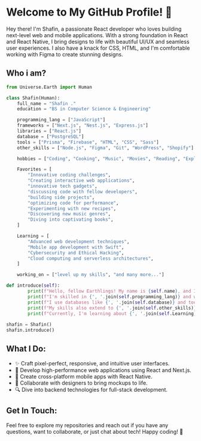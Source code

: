 # Welcome to My GitHub Profile! 👋

Hey there! I'm Shafin, a passionate React developer who loves building next-level web and mobile applications. With a strong foundation in React and React Native, I bring designs to life with beautiful UI/UX and seamless user experiences. I also have a knack for CSS, HTML, and I'm comfortable working with Figma to create stunning designs.

<!---
## Technologies I Work With:

- **Frontend**: React, Next.js, React Native, HTML, CSS, Figma
- **Backend**: Express.js, Nest.js
- **Databases**: PostgreSQL, Prisma
--->

## Who i am?
```py
from Universe.Earth import Human

class Shafin(Human):
    full_name = "Shafin ."
    education = "BS in Computer Science & Engineering"

    programming_lang = ["JavaScript"]
    frameworks = ["Next.js", "Nest.js", "Express.js"]
    libraries = ["React.js"]
    database = ["PostgreSQL"]
    tools = ["Prisma", "Firebase", "HTML", "CSS", "Sass"]
    other_skills = ["Node.js", "Figma", "Git", "WordPress", "Shopify"]

    hobbies = ["Coding", "Cooking", "Music", "Movies", "Reading", "Exploring new technologies", "contributing to open-source projects", "learning new programming languages"]

    Favorites = [
        "Innovative coding challenges",
        "Creating interactive web applications",
        "innovative tech gadgets",
        "discussing code with fellow developers",
        "building side projects",
        "optimizing code for performance",
        "Experimenting with new recipes",
        "Discovering new music genres",
        "Diving into captivating books",
    ]

    Learning = [
        "Advanced web development techniques",
        "Mobile app development with Swift",
        "Cybersecurity and Ethical Hacking",
        "Cloud computing and serverless architectures",
    ]

    working_on = ["level up my skills", "and many more..."]

def introduce(self):
        print(f"Hello, fellow Earthlings! My name is {self.name}, and I'm a software engineer.")
        print(f"I'm skilled in {', '.join(self.programming_lang)} and work with frameworks like {', '.join(self.frameworks)} and libraries such as {', '.join(self.libraries)}.")
        print(f"I use databases like {', '.join(self.database)} and tools like {', '.join(self.tools)} to create amazing projects.")
        print(f"My skills also extend to {', '.join(self.other_skills)} and I enjoy {', '.join(self.hobbies[:-1])}, and much more!")
        print(f"Currently, I'm learning about {', '.join(self.Learning)} and working on projects like {', '.join(self.working_on)}. Let's create something extraordinary together!")
  
shafin = Shafin()
shafin.introduce()

```

## What I Do:

- ✨ Craft pixel-perfect, responsive, and intuitive user interfaces.
- 🚀 Develop high-performance web applications using React and Next.js.
- 📱 Create cross-platform mobile apps with React Native.
- 🎨 Collaborate with designers to bring mockups to life.
- 🔍 Dive into backend technologies for full-stack development.

## Get In Touch:
Feel free to explore my repositories and reach out if you have any questions, want to collaborate, or just chat about tech! Happy coding! 🚀
